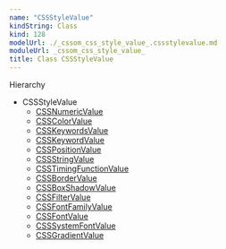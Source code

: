 ```yaml
---
name: "CSSStyleValue"
kindString: Class
kind: 128
modelUrl: ./_cssom_css_style_value_.cssstylevalue.md
moduleUrl: _cssom_css_style_value_
title: Class CSSStyleValue
---
```



<section class="pt-2 tsd-panel tsd-hierarchy">
<div class="lead">Hierarchy</div>
<ul class="pl-3 tsd-hierarchy list-style-initial">
<li>
<span class="target">CSSStyleValue</span>

<ul class="pl-3 tsd-hierarchy list-style-initial">
<li>
<a href="../_cssom_css_numeric_value_.cssnumericvalue/" class="tsd-signature-type">CSSNumericValue</a>
</li>
<li>
<a href="../_cssom_css_color_value_.csscolorvalue/" class="tsd-signature-type">CSSColorValue</a>
</li>
<li>
<a href="../_cssom_css_keyword_value_.csskeywordsvalue/" class="tsd-signature-type">CSSKeywordsValue</a>
</li>
<li>
<a href="../_cssom_css_keyword_value_.csskeywordvalue/" class="tsd-signature-type">CSSKeywordValue</a>
</li>
<li>
<a href="../_cssom_css_position_value_.csspositionvalue/" class="tsd-signature-type">CSSPositionValue</a>
</li>
<li>
<a href="../_cssom_css_string_value_.cssstringvalue/" class="tsd-signature-type">CSSStringValue</a>
</li>
<li>
<a href="../_cssom_css_timing_function_value_.csstimingfunctionvalue/" class="tsd-signature-type">CSSTimingFunctionValue</a>
</li>
<li>
<a href="../_cssom_css_border_value_.cssbordervalue/" class="tsd-signature-type">CSSBorderValue</a>
</li>
<li>
<a href="../_cssom_css_box_shadow_value_.cssboxshadowvalue/" class="tsd-signature-type">CSSBoxShadowValue</a>
</li>
<li>
<a href="../_cssom_css_filter_value_.cssfiltervalue/" class="tsd-signature-type">CSSFilterValue</a>
</li>
<li>
<a href="../_cssom_css_font_family_value_.cssfontfamilyvalue/" class="tsd-signature-type">CSSFontFamilyValue</a>
</li>
<li>
<a href="../_cssom_css_font_value_.cssfontvalue/" class="tsd-signature-type">CSSFontValue</a>
</li>
<li>
<a href="../_cssom_css_font_value_.csssystemfontvalue/" class="tsd-signature-type">CSSSystemFontValue</a>
</li>
<li>
<a href="../_cssom_css_gradient_value_.cssgradientvalue/" class="tsd-signature-type">CSSGradientValue</a>
</li>
</ul>
</li>
</ul>

</section>





